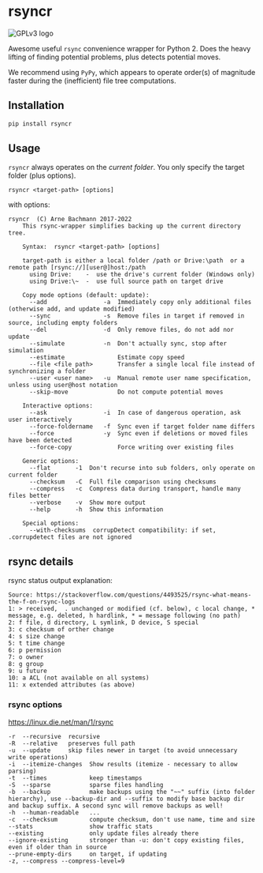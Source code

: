 # rsyncr

![GPLv3 logo](http://www.gnu.org/graphics/gplv3-127x51.png)

Awesome useful `rsync` convenience wrapper for Python 2.
Does the heavy lifting of finding potential problems, plus detects potential moves.

We recommend using `PyPy`, which appears to operate order(s) of magnitude faster during the (inefficient) file tree computations.

## Installation

```sh
pip install rsyncr
```

## Usage

`rsyncr` always operates on the *current folder*. You only specify the target folder (plus options).

```text
rsyncr <target-path> [options]
```

with options:

```text
rsyncr  (C) Arne Bachmann 2017-2022
    This rsync-wrapper simplifies backing up the current directory tree.

    Syntax:  rsyncr <target-path> [options]

    target-path is either a local folder /path or Drive:\path  or a remote path [rsync://][user@]host:/path
      using Drive:    -  use the drive's current folder (Windows only)
      using Drive:\~  -  use full source path on target drive

    Copy mode options (default: update):
      --add                -a  Immediately copy only additional files (otherwise add, and update modified)
      --sync               -s  Remove files in target if removed in source, including empty folders
      --del                -d  Only remove files, do not add nor update
      --simulate           -n  Don't actually sync, stop after simulation
      --estimate               Estimate copy speed
      --file <file path>       Transfer a single local file instead of synchronizing a folder
      --user <user name>   -u  Manual remote user name specification, unless using user@host notation
      --skip-move              Do not compute potential moves

    Interactive options:
      --ask                -i  In case of dangerous operation, ask user interactively
      --force-foldername   -f  Sync even if target folder name differs
      --force              -y  Sync even if deletions or moved files have been detected
      --force-copy             Force writing over existing files

    Generic options:
      --flat       -1  Don't recurse into sub folders, only operate on current folder
      --checksum   -C  Full file comparison using checksums
      --compress   -c  Compress data during transport, handle many files better
      --verbose    -v  Show more output
      --help       -h  Show this information

    Special options:
      --with-checksums  corrupDetect compatibility: if set, .corrupdetect files are not ignored
```


## rsync details
rsync status output explanation:

```
Source: https://stackoverflow.com/questions/4493525/rsync-what-means-the-f-on-rsync-logs
1: > received,  . unchanged or modified (cf. below), c local change, * message, e.g. deleted, h hardlink, * = message following (no path)
2: f file, d directory, L symlink, D device, S special
3: c checksum of orther change
4: s size change
5: t time change
6: p permission
7: o owner
8: g group
9: u future
10: a ACL (not available on all systems)
11: x extended attributes (as above)
```

### rsync options

https://linux.die.net/man/1/rsync
```
-r  --recursive  recursive
-R  --relative   preserves full path
-u  --update     skip files newer in target (to avoid unnecessary write operations)
-i  --itemize-changes  Show results (itemize - necessary to allow parsing)
-t  --times            keep timestamps
-S  --sparse           sparse files handling
-b  --backup           make backups using the "~~" suffix (into folder hierarchy), use --backup-dir and --suffix to modify base backup dir and backup suffix. A second sync will remove backups as well!
-h  --human-readable   ...
-c  --checksum         compute checksum, don't use name, time and size
--stats                show traffic stats
--existing             only update files already there
--ignore-existing      stronger than -u: don't copy existing files, even if older than in source
--prune-empty-dirs     on target, if updating
-z, --compress --compress-level=9
```
